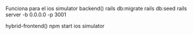 Funciona para el ios simulator 
backend()
rails db:migrate
rails db:seed
rails server -b 0.0.0.0 -p 3001

hybrid-frontend()
npm start
ios simulator